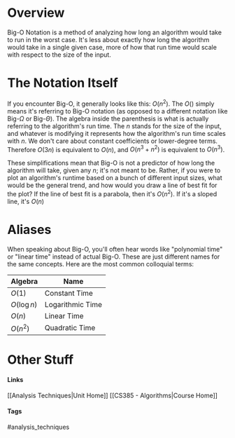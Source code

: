 # Overview
Big-O Notation is a method of analyzing how long an algorithm would take to run in the worst case. It's less about exactly how long the algorithm would take in a single given case, more of how that run time would scale with respect to the size of the input.
# The Notation Itself
If you encounter Big-O, it generally looks like this: $O(n^2)$. The $O()$ simply means it's referring to Big-O notation (as opposed to a different notation like Big-$\Omega$ or Big-$\Theta$). The algebra inside the parenthesis is what is actually referring to the algorithm's run time. The $n$ stands for the size of the input, and whatever is modifying it represents how the algorithm's run time scales with $n$. We don't care about constant coefficients or lower-degree terms. Therefore $O(3n)$ is equivalent to $O(n)$, and $O(n^3 + n^2)$ is equivalent to $O(n^3)$.

These simplifications mean that Big-O is not a predictor of how long the algorithm will take, given any $n$; it's not meant to be. Rather, if you were to plot an algorithm's runtime based on a bunch of different input sizes, what would be the general trend, and how would you draw a line of best fit for the plot? If the line of best fit is a parabola, then it's $O(n^2)$. If it's a sloped line, it's $O(n)$
# Aliases
When speaking about Big-O, you'll often hear words like "polynomial time" or "linear time" instead of actual Big-O. These are just different names for the same concepts. Here are the most common colloquial terms:

| Algebra     | Name             |
| ----------- | ---------------- |
| $O(1)$      | Constant Time    |
| $O(\log n)$ | Logarithmic Time |
| $O(n)$      | Linear Time      |
| $O(n^2)$    | Quadratic Time   |

# Other Stuff
#### Links
[[Analysis Techniques|Unit Home]]
[[CS385 - Algorithms|Course Home]]
#### Tags
#analysis_techniques 